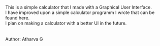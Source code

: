 This is a simple calculator that I made with a Graphical User Interface.<br> I have improved upon a simple calculator programm I wrote that can be found <a herf = "https://github.com/athen-g/C-Practical/blob/main/cal.c">here</a>.<br>
I plan on making a calculator with a better UI in the future.<br>
<br>
<br>
Author: Atharva G